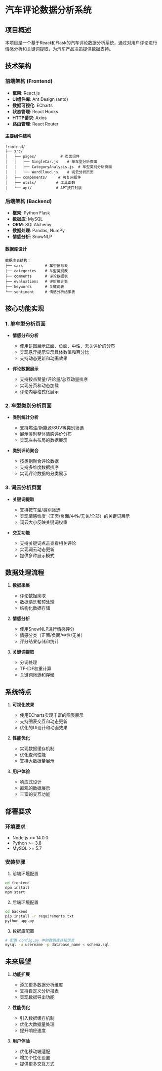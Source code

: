 # 汽车评论数据分析系统

## 项目概述
本项目是一个基于React和Flask的汽车评论数据分析系统，通过对用户评论进行情感分析和关键词提取，为汽车产品决策提供数据支持。

## 技术架构

### 前端架构 (Frontend)
- **框架**: React.js
- **UI组件库**: Ant Design (antd)
- **数据可视化**: ECharts
- **状态管理**: React Hooks
- **HTTP请求**: Axios
- **路由管理**: React Router

#### 主要组件结构
```
frontend/
├── src/
│   ├── pages/           # 页面组件
│   │   ├── SingleCar.js    # 单车型分析页面
│   │   ├── CategoryAnalysis.js  # 车型类别分析页面
│   │   └── WordCloud.js    # 词云分析页面
│   ├── components/     # 可复用组件
│   ├── utils/         # 工具函数
│   └── api/           # API接口封装
```

### 后端架构 (Backend)
- **框架**: Python Flask
- **数据库**: MySQL
- **ORM**: SQLAlchemy
- **数据处理**: Pandas, NumPy
- **情感分析**: SnowNLP

#### 数据库设计
```
数据库表结构：
├── cars          # 车型信息表
├── categories    # 车型类别表
├── comments      # 评论数据表
├── evaluations   # 评价统计表
├── keywords      # 关键词表
└── sentiment     # 情感分析结果表
```

## 核心功能实现

### 1. 单车型分析页面
- **情感分布分析**
  - 使用饼图展示正面、负面、中性、无关评价的分布
  - 实现悬浮提示显示具体数值和百分比
  - 支持动态更新和动画效果

- **评论数据展示**
  - 支持按点赞量/评论量/总互动量排序
  - 实现分页和动态加载
  - 评论内容格式化展示

### 2. 车型类别分析页面
- **类别统计分析**
  - 支持燃油/新能源/SUV等类别筛选
  - 展示类别整体情感评价分布
  - 实现左右布局的数据展示

- **类别评论聚合**
  - 按类别聚合评论数据
  - 支持多维度数据排序
  - 实现评论数据的分类展示

### 3. 词云分析页面
- **关键词提取**
  - 支持按车型/类别筛选
  - 实现情感维度（正面/负面/中性/无关/全部）的关键词展示
  - 词云大小反映关键词权重

- **交互功能**
  - 支持关键词点击查看相关评论
  - 实现词云动态更新
  - 提供多种展示模式

## 数据处理流程

1. **数据采集**
   - 评论数据爬取
   - 数据清洗和预处理
   - 结构化数据存储

2. **情感分析**
   - 使用SnowNLP进行情感评分
   - 情感分类（正面/负面/中性/无关）
   - 评分结果存储和统计

3. **关键词提取**
   - 分词处理
   - TF-IDF权重计算
   - 关键词筛选和存储

## 系统特点

1. **可视化效果**
   - 使用ECharts实现丰富的图表展示
   - 支持图表交互和动态更新
   - 优化的UI设计和动画效果

2. **性能优化**
   - 实现数据缓存机制
   - 优化查询性能
   - 支持大数据量展示

3. **用户体验**
   - 响应式设计
   - 直观的数据展示
   - 丰富的交互功能

## 部署要求

### 环境要求
- Node.js >= 14.0.0
- Python >= 3.8
- MySQL >= 5.7

### 安装步骤
1. 前端环境配置
```bash
cd frontend
npm install
npm start
```

2. 后端环境配置
```bash
cd backend
pip install -r requirements.txt
python app.py
```

3. 数据库配置
```bash
# 配置 config.py 中的数据库连接信息
mysql -u username -p database_name < schema.sql
```

## 未来展望

1. **功能扩展**
   - 添加更多数据分析维度
   - 支持自定义分析报表
   - 实现数据导出功能

2. **性能优化**
   - 引入数据缓存机制
   - 优化大数据量处理
   - 提升响应速度

3. **用户体验**
   - 优化移动端适配
   - 增加个性化设置
   - 提供更多交互方式 